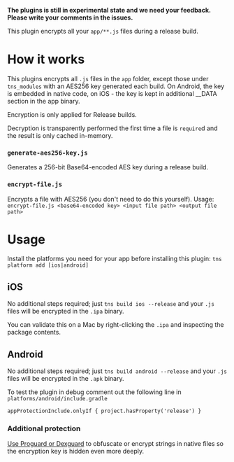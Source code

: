 **The plugins is still in experimental state and we need your feedback. Please write your comments in the issues.**

This plugin encrypts all your `app/**.js` files during a release build.

# How it works
This plugins encrypts all `.js` files in the `app` folder, except those under `tns_modules` with an AES256 key generated each build.
On Android, the key is embedded in native code, on iOS - the key is kept in additional __DATA section in the app binary.

Encryption is only applied for Release builds.

Decryption is transparently performed the first time a file is `require`d and the result is only cached in-memory.

### `generate-aes256-key.js`
Generates a 256-bit Base64-encoded AES key during a release build.

### `encrypt-file.js`
Encrypts a file with AES256 (you don't need to do this yourself).
Usage: `encrypt-file.js <base64-encoded key> <input file path> <output file path>`

# Usage
Install the platforms you need for your app before installing this plugin: `tns platform add [ios|android]`

## iOS
No additional steps required; just `tns build ios --release` and your `.js` files will be encrypted in the `.ipa` binary.

You can validate this on a Mac by right-clicking the `.ipa` and inspecting the package contents.

## Android
No additional steps required; just `tns build android --release` and your `.js` files will be encrypted in the `.apk` binary.

To test the plugin in debug comment out the following line in `platforms/android/include.gradle`

`appProtectionInclude.onlyIf { project.hasProperty('release') }`

### Additional protection
[Use Proguard or Dexguard](http://proguard.sourceforge.net/FAQ.html#encrypt) to obfuscate or encrypt strings in native files so the encryption key is hidden even more deeply. 


